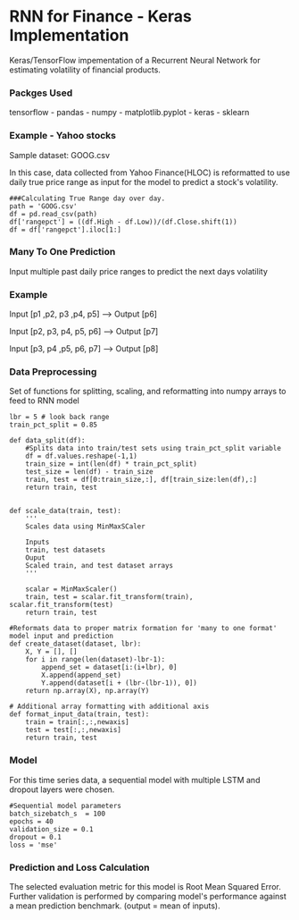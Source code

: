 # RNN for Finance - Keras Implementation

Keras/TensorFlow impementation of a Recurrent Neural Network for estimating volatility of financial products.


### Packges Used

tensorflow -
pandas -
numpy -
matplotlib.pyplot -
keras -
sklearn

### Example - Yahoo stocks

Sample dataset: GOOG.csv

In this case, data collected from Yahoo Finance(HLOC) is reformatted to use daily true price range as input for the model to predict a stock's volatility.
```
###Calculating True Range day over day.
path = 'GOOG.csv'
df = pd.read_csv(path)
df['rangepct'] = ((df.High - df.Low))/(df.Close.shift(1))
df = df['rangepct'].iloc[1:]
```

### Many To One Prediction

Input multiple past daily price ranges to predict  the next days volatility

### Example

Input [p1 ,p2, p3 ,p4, p5] --> Output [p6]

Input [p2, p3, p4, p5, p6] --> Output [p7]

Input [p3, p4 ,p5, p6, p7] --> Output [p8]


### Data Preprocessing

Set of functions for splitting, scaling, and reformatting into numpy arrays to feed to RNN model

```
lbr = 5 # look back range
train_pct_split = 0.85

def data_split(df):
    #Splits data into train/test sets using train_pct_split variable
    df = df.values.reshape(-1,1)
    train_size = int(len(df) * train_pct_split)
    test_size = len(df) - train_size
    train, test = df[0:train_size,:], df[train_size:len(df),:]
    return train, test


def scale_data(train, test):
    '''
    Scales data using MinMaxSCaler

    Inputs
    train, test datasets
    Ouput
    Scaled train, and test dataset arrays
    '''
    
    scalar = MinMaxScaler()
    train, test = scalar.fit_transform(train), scalar.fit_transform(test)
    return train, test

#Reformats data to proper matrix formation for 'many to one format' model input and prediction
def create_dataset(dataset, lbr):
    X, Y = [], []
    for i in range(len(dataset)-lbr-1):
        append_set = dataset[i:(i+lbr), 0]
        X.append(append_set)
        Y.append(dataset[i + (lbr-(lbr-1)), 0])
    return np.array(X), np.array(Y)

# Additional array formatting with additional axis
def format_input_data(train, test):
    train = train[:,:,newaxis]
    test = test[:,:,newaxis]
    return train, test
```

### Model

For this time series data, a sequential model with multiple LSTM and dropout layers were chosen.

```
#Sequential model parameters
batch_sizebatch_s  = 100
epochs = 40
validation_size = 0.1
dropout = 0.1
loss = 'mse'
```


### Prediction and Loss Calculation

The selected evaluation metric for this model is Root Mean Squared Error. Further validation is performed by comparing model's performance against a mean prediction benchmark. (output = mean of inputs).


